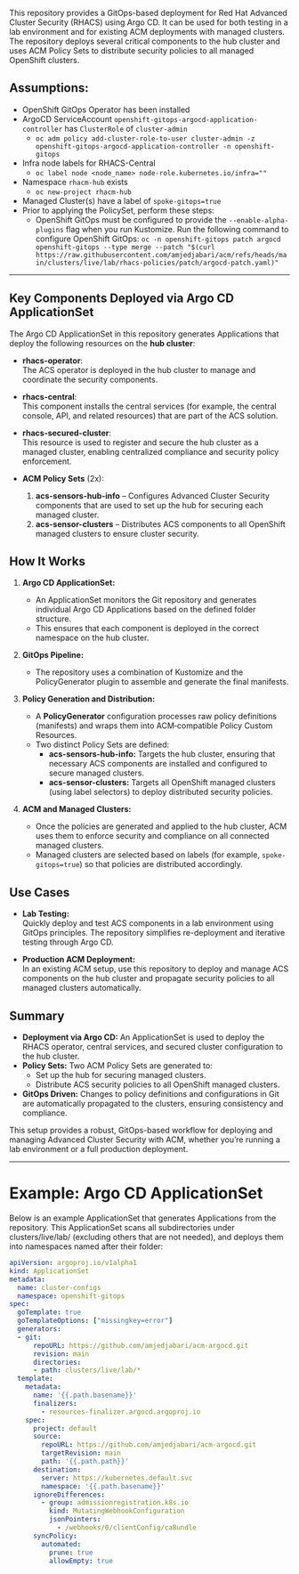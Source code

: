 This repository provides a GitOps-based deployment for Red Hat Advanced Cluster Security (RHACS) using Argo CD. It can be used for both testing in a lab environment and for existing ACM deployments with managed clusters. The repository deploys several critical components to the hub cluster and uses ACM Policy Sets to distribute security policies to all managed OpenShift clusters.

## Assumptions:
- OpenShift GitOps Operator has been installed
- ArgoCD ServiceAccount `openshift-gitops-argocd-application-controller` has `ClusterRole` of `cluster-admin`
  - `oc adm policy add-cluster-role-to-user cluster-admin -z openshift-gitops-argocd-application-controller -n openshift-gitops`
- Infra node labels for RHACS-Central
  - `oc label node <node_name> node-role.kubernetes.io/infra=""`
- Namespace `rhacm-hub` exists
  - `oc new-project rhacm-hub`
- Managed Cluster(s) have a label of `spoke-gitops=true`
- Prior to applying the PolicySet, perform these steps:
  - OpenShift GitOps must be configured to provide the `--enable-alpha-plugins` flag when you run Kustomize. Run the following command to configure OpenShift GitOps:
 `oc -n openshift-gitops patch argocd openshift-gitops --type merge --patch "$(curl https://raw.githubusercontent.com/amjedjabari/acm/refs/heads/main/clusters/live/lab/rhacs-policies/patch/argocd-patch.yaml)"
`

---

## Key Components Deployed via Argo CD ApplicationSet

The Argo CD ApplicationSet in this repository generates Applications that deploy the following resources on the **hub cluster**:

- **rhacs-operator**:  
  The ACS operator is deployed in the hub cluster to manage and coordinate the security components.

- **rhacs-central**:  
  This component installs the central services (for example, the central console, API, and related resources) that are part of the ACS solution.

- **rhacs-secured-cluster**:  
  This resource is used to register and secure the hub cluster as a managed cluster, enabling centralized compliance and security policy enforcement.

- **ACM Policy Sets** (2x):  
  1. **acs-sensors-hub-info** – Configures Advanced Cluster Security components that are used to set up the hub for securing each managed cluster.  
  2. **acs-sensor-clusters** – Distributes ACS components to all OpenShift managed clusters to ensure cluster security.

## How It Works

1. **Argo CD ApplicationSet:**  
   - An ApplicationSet monitors the Git repository and generates individual Argo CD Applications based on the defined folder structure.  
   - This ensures that each component is deployed in the correct namespace on the hub cluster.

2. **GitOps Pipeline:**  
   - The repository uses a combination of Kustomize and the PolicyGenerator plugin to assemble and generate the final manifests.

3. **Policy Generation and Distribution:**  
   - A **PolicyGenerator** configuration processes raw policy definitions (manifests) and wraps them into ACM‑compatible Policy Custom Resources.  
   - Two distinct Policy Sets are defined:
     - **acs-sensors-hub-info:** Targets the hub cluster, ensuring that necessary ACS components are installed and configured to secure managed clusters.
     - **acs-sensor-clusters:** Targets all OpenShift managed clusters (using label selectors) to deploy distributed security policies.

4. **ACM and Managed Clusters:**  
   - Once the policies are generated and applied to the hub cluster, ACM uses them to enforce security and compliance on all connected managed clusters.
   - Managed clusters are selected based on labels (for example, `spoke-gitops=true`) so that policies are distributed accordingly.

## Use Cases

- **Lab Testing:**  
  Quickly deploy and test ACS components in a lab environment using GitOps principles. The repository simplifies re-deployment and iterative testing through Argo CD.

- **Production ACM Deployment:**  
  In an existing ACM setup, use this repository to deploy and manage ACS components on the hub cluster and propagate security policies to all managed clusters automatically.

## Summary

- **Deployment via Argo CD:** An ApplicationSet is used to deploy the RHACS operator, central services, and secured cluster configuration to the hub cluster.
- **Policy Sets:** Two ACM Policy Sets are generated to:
  - Set up the hub for securing managed clusters.
  - Distribute ACS security policies to all OpenShift managed clusters.
- **GitOps Driven:** Changes to policy definitions and configurations in Git are automatically propagated to the clusters, ensuring consistency and compliance.

This setup provides a robust, GitOps-based workflow for deploying and managing Advanced Cluster Security with ACM, whether you’re running a lab environment or a full production deployment.

---

# Example: Argo CD ApplicationSet

Below is an example ApplicationSet that generates Applications from the repository. This ApplicationSet scans all subdirectories under clusters/live/lab/ (excluding others that are not needed), and deploys them into namespaces named after their folder:
```yaml
apiVersion: argoproj.io/v1alpha1
kind: ApplicationSet
metadata:
  name: cluster-configs
  namespace: openshift-gitops
spec:
  goTemplate: true
  goTemplateOptions: ["missingkey=error"]
  generators:
  - git:
      repoURL: https://github.com/amjedjabari/acm-argocd.git
      revision: main
      directories:
      - path: clusters/live/lab/*
  template:
    metadata:
      name: '{{.path.basename}}'
      finalizers:
        - resources-finalizer.argocd.argoproj.io
    spec:
      project: default
      source:
        repoURL: https://github.com/amjedjabari/acm-argocd.git
        targetRevision: main
        path: '{{.path.path}}'
      destination:
        server: https://kubernetes.default.svc
        namespace: '{{.path.basename}}'
      ignoreDifferences:
        - group: admissionregistration.k8s.io
          kind: MutatingWebhookConfiguration
          jsonPointers:
            - /webhooks/0/clientConfig/caBundle
      syncPolicy:
        automated:
          prune: true
          allowEmpty: true
```